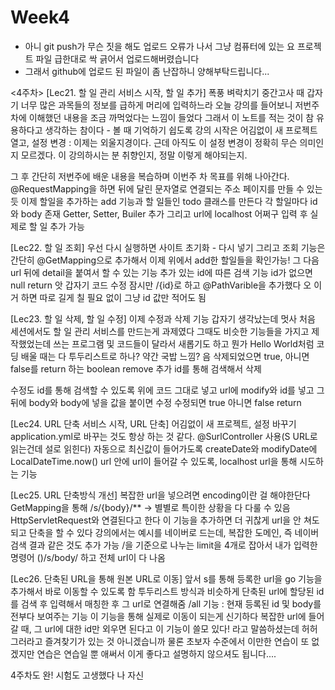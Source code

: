 # Week4

* 아니 git push가 무슨 짓을 해도 업로드 오류가 나서 그냥 컴퓨터에 있는 요 프로젝트 파일 급한대로 싹 긁어서 업로드해버렸습니다
* 그래서 github에 업로드 된 파일이 좀 난잡하니 양해부탁드립니다...

<4주차>
[Lec21. 할 일 관리 서비스 시작, 할 일 추가]
폭풍 벼락치기 중간고사 때 갑자기 너무 많은 과목들의 정보를 급하게 머리에 입력하느라
오늘 강의를 들어보니 저번주차에 이해했던 내용을 조금 까먹었다는 느낌이 들었다
그래서 이 노트를 적는 것이 참 유용하다고 생각하는 참이다 - 볼 때 기억하기 쉽도록
강의 시작은 어김없이 새 프로젝트 열고, 설정 변경 : 이제는 외울지경이다.
근데 아직도 이 설정 변경이 정확히 무슨 의미인지 모르겠다. 이 강의하시는 분 취향인지, 정말 이렇게 해야되는지.

그 후 간단히 저번주에 배운 내용을 복습하며 이번주 차 목표를 위해 나아간다.
@RequestMapping을 하면 뒤에 달린 문자열로 연결되는 주소 페이지를 만들 수 있는듯
이제 할일을 추가하는 add 기능과 할 일들인 todo 클래스를 만든다
각 할일마다 id와 body 존재
Getter, Setter, Builer 추가
그리고 url에 localhost 어쩌구 입력 후 실제로 할 일 추가 가능

[Lec22. 할 일 조회]
우선 다시 실행하면 사이트 초기화 - 다시 넣기
그리고 조회 기능은 간단히 @GetMapping으로 추가해서 이제 위에서 add한 할일들을 확인가능!
그 다음 url 뒤에 detail을 붙여서 할 수 있는 기능 추가
있는 id에 따른 검색 기능 id가 없으면 null return
앗 갑자기 코드 수정 잠시만
/{id}로 하고 @PathVarible을 추가했다
오 이거 하면 따로 길게 칠 필요 없이 그냥 id 값만 적어도 됨

[Lec23. 할 일 삭제, 할 일 수정]
이제 수정과 삭제 기능 갑자기 생각났는데 멋사 처음 세션에서도 할 일 관리 서비스를 만드는게 과제였다
그때도 비슷한 기능들을 가지고 제작했었는데 쓰는 프로그램 및 코드들이 달라서 새롭기도 하고
뭔가 Hello World처럼 코딩 배울 때는 다 투두리스트로 하나? 약간 국밥 느낌? 음
삭제되었으면 true, 아니면 false를 return 하는 boolean remove 추가
id를 통해 검색해서 삭제

수정도 id를 통해 검색할 수 있도록 위에 코드 그대로 넣고
url에 modify와 id를 넣고 그 뒤에 body와 body에 넣을 값을 붙이면 수정
수정되면 true 아니면 false return

[Lec24. URL 단축 서비스 시작, URL 단축]
어김없이 새 프로젝트, 설정 바꾸기
application.yml로 바꾸는 것도 항상 하는 것 같다.
@SurlController 사용(S URL로 읽는건데 설로 읽힌다)
자동으로 최신값이 들어가도록 createDate와 modifyDate에 LocalDateTime.now()
url 안에 url이 들어갈 수 있도록, localhost url을 통해 시도하는 기능

[Lec25. URL 단축방식 개선]
복잡한 url을 넣으려면 encoding이란 걸 해야한단다
GetMapping을 통해 /s/{body}/** -> 별별로 특이한 상황을 다 다룰 수 있음
HttpServletRequest와 연결된다고 한다
이 기능을 추가하면 더 귀찮게 url을 안 쳐도 되고 단축을 할 수 있다
강의에서는 예시를 네이버로 드는데, 복잡한 도메인, 즉 네이버 검색 결과 같은 것도 추가 가능
/을 기준으로 나누는 limit을 4개로 잡아서 내가 입력한 명령어 ()/s/body/ 하고 전체 url이 다 나옴

[Lec26. 단축된 URL을 통해 원본 URL로 이동]
앞서 s를 통해 등록한 url을 go 기능을 추가해서 바로 이동할 수 있도록 함
투두리스트 방식과 비슷하게 단축된 url에 할당된 id를 검색 후 입력해서 매칭한 후 그 url로 연결해줌
/all 기능 : 현재 등록된 id 및 body를 전부다 보여주는 기능
이 기능을 통해 실제로 이동이 되는게 신기하다
복잡한 url에 들어갈 때, 그 url에 대한 id만 외우면 된다고 이 기능이 쓸모 있다! 라고 말씀하셨는데
허허 그러라고 즐겨찾기가 있는 것 아니겠습니까
물론 초보자 수준에서 이만한 연습이 또 없겠지만 연습은 연습일 뿐
애써서 이게 좋다고 설명하지 않으셔도 됩니다....

4주차도 완! 시험도 고생했다 나 자신
